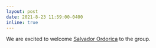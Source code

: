 ```yaml
---
layout: post
date: 2021-8-23 11:59:00-0400
inline: true
---
```


We are excited to welcome <a href="https://news.psu.edu/story/665876/2021/08/11/academics/paying-it-forward-engineer-training-support-future-engineers" target="_blank" rel="noopener noreferrer">Salvador Ordorica</a> to the group.